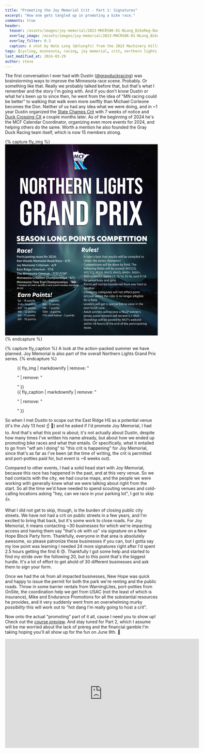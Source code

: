 ```yaml
---
title: "Promoting the Joy Memorial Crit - Part 1: Signatures"
excerpt: "How one gets tangled up in promoting a bike race."
comments: true
header:
  teaser: /assets/images/joy-memorial/2023-MHCRS06-01-NLong_BikeReg-Banner.jpg
  overlay_image: /assets/images/joy-memorial/2023-MHCRS06-01-NLong_BikeReg-Banner.jpg
  overlay_filter: 0.3
  caption: A shot by Nate Long (@nlongfx) from the 2023 Machinery Hills Crit Series. 
tags: [cycling, minnesota, racing, joy memorial, crit, northern lights grand prix, new hope]
last_modified_at: 2024-03-29
author: steve
---
```


The first conversation I ever had with Dustin ([@grayduckracing](https://www.instagram.com/grayduckracing/)) was brainstorming ways
to improve the Minnesota race scene. Probably. Or something like that. Really we probably talked before that, 
but that's what I remember and the story I'm going with.  And if you don't know Dustin or what he's been up to since then, 
he went from the idea of "MN racing could be better" to walking that walk even more swiftly than Michael Corleone becomes the Don.
Neither of us had any idea what we were doing, and in ~1 year Dustin organized the 
[State Champs Crit](https://www.grayduckracing.com/state-criterium-championship) with 7 weeks of notice and 
[Duck Crossing CX](https://www.grayduckracing.com/duck-crossing) a couple months later. As of the beginning of 2024 he's 
the MCF Calendar Coordinator, organizing even more events for 2024, and helping others do the same. 
Worth a mention he also founded the Gray Duck Racing team itself, which is now 15 members strong. 

{% capture fly_img %}
[![nlgp flyer](/assets/images/joy-post/nlgp-flyer.jpg)](/assets/images/joy-post/nlgp-flyer.jpg)
{% endcapture %}

{% capture fly_caption %}
A look at the action-packed summer we have planned. Joy Memorial is also part of the overall Northern Lights Grand Prix series.
{% endcapture %}

<figure>
  {{ fly_img | markdownify | remove: "<p>" | remove: "</p>" }}
  <figcaption>{{ fly_caption | markdownify | remove: "<p>" | remove: "</p>" }}</figcaption>
</figure>

So when I met Dustin to scope out the East Ridge HS as a potential venue (it's the July 13 host :point_up: :tada:) 
and he asked if I'd promote Joy Memorial, I had to. And that's what this post is about; it's not actually about Dustin, despite how many 
times I've written his name already, but about how we ended up promoting bike races and what that entails. Or specifically, what
it entailed to go from "wtf am I doing" to "this crit is happening" for Joy Memorial, since that's as far as I've 
been (at the time of writing, the crit is permitted and port-potties paid for, but event is ~6 weeks out).

Compared to other events, I had a solid head start with Joy Memorial, because this race has happened in the past, and at this
very venue. So we had contacts with the city, we had course maps, and the people we were working with generally knew what
we were talking about right from the start. So all the time we'd have needed to spend scouting venues and cold-calling locations asking 
"hey, can we race in your parking lot", I got to skip :thumbsup:.

What I did not get to skip, though, is the burden of closing public city streets. We have not had a crit on public streets
in a few years, and I'm excited to bring that back, but it's some work to close roads. For Joy Memorial, it means contacting
~30 businesses for which we're impacting access and having them say "that's ok with us" via signature on a 
New Hope Block Party form. Thankfully, everyone in that area is absolutely awesome, so please patronize these 
businesses if you can, but I gotta say my low point was learning I needed 24 more signatures right after I'd spent 2.5 hours getting 
the first 6 :sweat:.  Thankfully I got some help and started to find my stride over the following 20, but to this point that's the 
biggest hurdle. It's a lot of effort to get ahold of 30 different businesses and ask them to sign your form. 

Once we had the ok from all impacted businesses, New Hope was quick and happy to issue the permit for both the park we're renting
and the public roads. Throw in some barrier rentals from WarningLites, port-potties from OnSite, the coordination help
we get from USAC (not the least of which is insurance), Mike and Endurance Promotions for all the substantial resources he 
provides, and it very suddenly went from an overwhelming murky _possibility_ this will work out to "hot dang I'm really 
going to host a crit". 

Now onto the actual "promoting" part of it all, cause I need you to show up! Check out the 
[course preview](https://www.instagram.com/goosedcycling/reel/C5y2omWCP2f/). And stay tuned for Part 2, which I assume
will be me worried about the lack of prereg and the financial gamble I'm taking hoping you'll all show up for the 
fun on June 9th. :beers:

<iframe width="640" height="360" src="https://www.youtube-nocookie.com/embed/vSaoyT_pKcA" frameborder="0" allowfullscreen></iframe> 